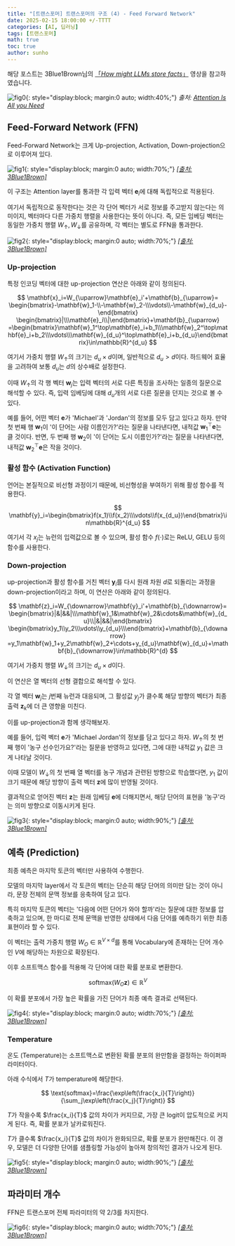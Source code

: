 ```yaml
---
title: "[트랜스포머] 트랜스포머의 구조 (4) - Feed Forward Network"
date: 2025-02-15 18:00:00 +/-TTTT
categories: [AI, 딥러닝]
tags: [트랜스포머]
math: true
toc: true
author: sunho
---
```


해당 포스트는 3Blue1Brown님의 [「*How might LLMs store facts*」](https://www.youtube.com/watch?v=9-Jl0dxWQs8&list=PLZHQObOWTQDNU6R1_67000Dx_ZCJB-3pi&index=8) 영상을 참고하였습니다.

![fig0](dl/transformer/4-0.png){: style="display:block; margin:0 auto; width:40%;"}
_출처: [Attention Is All you Need](https://arxiv.org/abs/1706.03762)_

## Feed-Forward Network (FFN)

Feed-Forward Network는 크게 Up-projection, Activation, Down-projection으로 이루어져 있다.

![fig1](dl/transformer/4-1.png){: style="display:block; margin:0 auto; width:70%;"}
_[[출처: 3Blue1Brown]](https://www.youtube.com/watch?v=9-Jl0dxWQs8&list=PLZHQObOWTQDNU6R1_67000Dx_ZCJB-3pi&index=8)_

이 구조는 Attention layer를 통과한 각 입력 벡터 $\mathbf{e}_i$에 대해 독립적으로 적용된다.

여기서 독립적으로 동작한다는 것은 각 단어 벡터가 서로 정보를 주고받지 않는다는 의미이지, 벡터마다 다른 가중치 행렬을 사용한다는 뜻이 아니다.
즉, 모든 임베딩 벡터는 동일한 가중치 행렬 $W_{\uparrow},W_{\downarrow}$를 공유하며, 각 벡터는 별도로 FFN을 통과한다.

![fig2](dl/transformer/4-2.png){: style="display:block; margin:0 auto; width:70%;"}
_[[출처: 3Blue1Brown]](https://www.youtube.com/watch?v=9-Jl0dxWQs8&list=PLZHQObOWTQDNU6R1_67000Dx_ZCJB-3pi&index=8)_

### Up-projection

특정 인코딩 벡터에 대한 up-projection 연산은 아래와 같이 정의된다.

$$
\mathbf{x}_i=W_{\uparrow}\mathbf{e}_i'+\mathbf{b}_{\uparrow}=
\begin{bmatrix}-\mathbf{w}_1-\\-\mathbf{w}_2-\\\vdots\\-\mathbf{w}_{d_u}-\end{bmatrix}
\begin{bmatrix}|\\\mathbf{e}_i\\|\end{bmatrix}+\mathbf{b}_{\uparrow}
=\begin{bmatrix}\mathbf{w}_1^\top\mathbf{e}_i+b_1\\\mathbf{w}_2^\top\mathbf{e}_i+b_2\\\vdots\\\mathbf{w}_{d_u}^\top\mathbf{e}_i+b_{d_u}\end{bmatrix}\in\mathbb{R}^{d_u}
$$

여기서 가중치 행렬 $W_{\uparrow}$의 크기는 $d_u\times d$이며, 일반적으로 $d_u>d$이다. 하드웨어 효율을 고려하여 보통 $d_u$는 $d$의 상수배로 설정한다.

이때 $W_{\uparrow}$의 각 행 벡터 $\mathbf{w}_j$는 입력 벡터의 서로 다른 특징을 조사하는 일종의 질문으로 해석할 수 있다. 즉, 입력 임베딩에 대해 $d_u$개의 서로 다른 질문을 던지는 것으로 볼 수 있다.

예를 들어, 어떤 벡터 $\mathbf{e}$가 'Michael'과 'Jordan'의 정보를 모두 담고 있다고 하자. 만약 첫 번째 행 $\mathbf{w}_1$이 '이 단어는 사람 이름인가?'라는 질문을 나타낸다면, 내적값 $\mathbf{w}_1^\top\mathbf{e}$는 클 것이다. 반면, 두 번째 행 $\mathbf{w}_2$이 '이 단어는 도시 이름인가?'라는 질문을 나타낸다면, 내적값 $\mathbf{w}_2^\top\mathbf{e}$은 작을 것이다.

### 활성 함수 (Activation Function)

언어는 본질적으로 비선형 과정이기 때문에, 비선형성을 부여하기 위해 활성 함수를 적용한다.

$$
\mathbf{y}_i=\begin{bmatrix}f(x_1)\\f(x_2)\\\vdots\\f(x_{d_u})\end{bmatrix}\in\mathbb{R}^{d_u}
$$

여기서 각 $x_j$는 뉴런의 입력값으로 볼 수 있으며, 활성 함수 $f(\cdot)$로는 ReLU, GELU 등의 함수를 사용한다.

### Down-projection

up-projection과 활성 함수를 거친 벡터 $\mathbf{y}_i$를 다시 원래 차원 $d$로 되돌리는 과정을 down-projection이라고 하며, 이 연산은 아래와 같이 정의된다.

$$
\mathbf{z}_i=W_{\downarrow}\mathbf{y}_i'+\mathbf{b}_{\downarrow}=
\begin{bmatrix}|&|&&|\\\mathbf{w}_1&\mathbf{w}_2&\cdots&\mathbf{w}_{d_u}\\|&|&&|\end{bmatrix}
\begin{bmatrix}y_1\\y_2\\\vdots\\y_{d_u}\\\end{bmatrix}+\mathbf{b}_{\downarrow}
=y_1\mathbf{w}_1+y_2\mathbf{w}_2+\cdots+y_{d_u}\mathbf{w}_{d_u}+\mathbf{b}_{\downarrow}\in\mathbb{R}^{d}
$$

여기서 가중치 행렬 $W_{\downarrow}$의 크기는 $d_u\times d$이다.

이 연산은 열 벡터의 선형 결합으로 해석할 수 있다.

각 열 벡터 $\mathbf{w}_j$는 $j$번째 뉴런과 대응되며, 그 활성값 $y_j$가 클수록 해당 방향의 벡터가 최종 출력 $\mathbf{z}_k$에 더 큰 영향을 미친다.

이를 up-projection과 함께 생각해보자.

예를 들어, 입력 벡터 $\mathbf{e}$가 'Michael Jordan’의 정보를 담고 있다고 하자. $W_{\uparrow}$의 첫 번째 행이 '농구 선수인가요?'라는 질문을 반영하고 있다면, 그에 대한 내적값 $y_1$ 값은 크게 나타날 것이다.

이때 모델이 $W_{\downarrow}$의 첫 번째 열 벡터를 농구 개념과 관련된 방향으로 학습했다면, $y_1$ 값이 크기 때문에 해당 방향이 출력 벡터 $\mathbf{z}$에 많이 반영될 것이다.

결과적으로 얻어진 벡터 $\mathbf{z}$는 원래 임베딩 $\mathbf{e}$에 더해지면서, 해당 단어의 표현을 '농구'라는 의미 방향으로 이동시키게 된다.

![fig3](dl/transformer/4-3.png){: style="display:block; margin:0 auto; width:90%;"}
_[[출처: 3Blue1Brown]](https://www.youtube.com/watch?v=9-Jl0dxWQs8&list=PLZHQObOWTQDNU6R1_67000Dx_ZCJB-3pi&index=8)_

## 예측 (Prediction)

최종 예측은 마지막 토큰의 벡터만 사용하여 수행한다.

모델의 마지막 layer에서 각 토큰의 벡터는 단순히 해당 단어의 의미만 담는 것이 아니라, 문장 전체의 문맥 정보를 응축하여 담고 있다.

특히 마지막 토큰의 벡터는 '다음에 어떤 단어가 와야 할까'라는 질문에 대한 정보를 압축하고 있으며, 한 마디로 전체 문맥을 반영한 상태에서 다음 단어를 예측하기 위한 최종 표현이라 할 수 있다.

이 벡터는 출력 가중치 행렬 $W_O\in\mathbb{R}^{V\times d}$를 통해
Vocabulary에 존재하는 단어 개수인 $V$에 해당하는 차원으로 확장된다.

이후 소프트맥스 함수를 적용해 각 단어에 대한 확률 분포로 변환한다.

$$
\text{softmax}\left(W_O\mathbf{z}\right)\in\mathbb{R}^{V}
$$

이 확률 분포에서 가장 높은 확률을 가진 단어가 최종 예측 결과로 선택된다.

![fig4](dl/transformer/4-4.png){: style="display:block; margin:0 auto; width:70%;"}
_[[출처: 3Blue1Brown]](https://www.youtube.com/watch?v=9-Jl0dxWQs8&list=PLZHQObOWTQDNU6R1_67000Dx_ZCJB-3pi&index=8)_

### Temperature

온도 (Temperature)는 소프트맥스로 변환된 확률 분포의 완만함을 결정하는 하이퍼파라미터이다.

아래 수식에서 $T$가 temperature에 해당한다.

$$
\text{softmax}=\frac{\exp\left(\frac{x_i}{T}\right)}{\sum_j\exp\left(\frac{x_j}{T}\right)}
$$

$T$가 작을수록 $\frac{x_i}{T}$ 값의 차이가 커지므로, 가장 큰 logit이 압도적으로 커지게 된다. 즉, 확률 분포가 날카로워진다.

$T$가 클수록 $\frac{x_i}{T}$ 값의 차이가 완화되므로, 확률 분포가 완만해진다. 이 경우, 모델은 더 다양한 단어를 샘플링할 가능성이 높아져 창의적인 결과가 나오게 된다.

![fig5](dl/transformer/4-5.png){: style="display:block; margin:0 auto; width:90%;"}
_[[출처: 3Blue1Brown]](https://www.youtube.com/watch?v=9-Jl0dxWQs8&list=PLZHQObOWTQDNU6R1_67000Dx_ZCJB-3pi&index=8)_

## 파라미터 개수

FFN은 트랜스포머 전체 파라미터의 약 $2/3$를 차지한다.

![fig6](dl/transformer/4-6.png){: style="display:block; margin:0 auto; width:70%;"}
_[[출처: 3Blue1Brown]](https://www.youtube.com/watch?v=9-Jl0dxWQs8&list=PLZHQObOWTQDNU6R1_67000Dx_ZCJB-3pi&index=8)_
